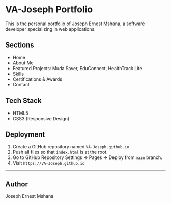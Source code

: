 # VA-Joseph Portfolio

This is the personal portfolio of Joseph Ernest Mshana, a software developer specializing in web applications.

## Sections
- Home
- About Me
- Featured Projects: Muda Saver, EduConnect, HealthTrack Lite
- Skills
- Certifications & Awards
- Contact

## Tech Stack
- HTML5
- CSS3 (Responsive Design)

## Deployment
1. Create a GitHub repository named `VA-Joseph.github.io`
2. Push all files so that `index.html` is at the root.
3. Go to GitHub Repository Settings → Pages → Deploy from `main` branch.
4. Visit `https://VA-Joseph.github.io`

---

## Author
Joseph Ernest Mshana